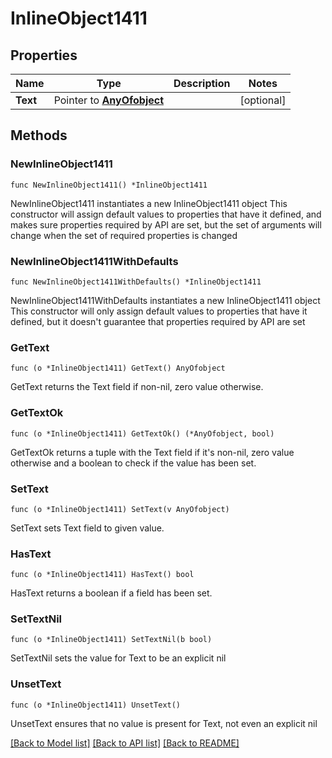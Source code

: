 # InlineObject1411

## Properties

Name | Type | Description | Notes
------------ | ------------- | ------------- | -------------
**Text** | Pointer to [**AnyOfobject**](anyOf&lt;object&gt;.md) |  | [optional] 

## Methods

### NewInlineObject1411

`func NewInlineObject1411() *InlineObject1411`

NewInlineObject1411 instantiates a new InlineObject1411 object
This constructor will assign default values to properties that have it defined,
and makes sure properties required by API are set, but the set of arguments
will change when the set of required properties is changed

### NewInlineObject1411WithDefaults

`func NewInlineObject1411WithDefaults() *InlineObject1411`

NewInlineObject1411WithDefaults instantiates a new InlineObject1411 object
This constructor will only assign default values to properties that have it defined,
but it doesn't guarantee that properties required by API are set

### GetText

`func (o *InlineObject1411) GetText() AnyOfobject`

GetText returns the Text field if non-nil, zero value otherwise.

### GetTextOk

`func (o *InlineObject1411) GetTextOk() (*AnyOfobject, bool)`

GetTextOk returns a tuple with the Text field if it's non-nil, zero value otherwise
and a boolean to check if the value has been set.

### SetText

`func (o *InlineObject1411) SetText(v AnyOfobject)`

SetText sets Text field to given value.

### HasText

`func (o *InlineObject1411) HasText() bool`

HasText returns a boolean if a field has been set.

### SetTextNil

`func (o *InlineObject1411) SetTextNil(b bool)`

 SetTextNil sets the value for Text to be an explicit nil

### UnsetText
`func (o *InlineObject1411) UnsetText()`

UnsetText ensures that no value is present for Text, not even an explicit nil

[[Back to Model list]](../README.md#documentation-for-models) [[Back to API list]](../README.md#documentation-for-api-endpoints) [[Back to README]](../README.md)



